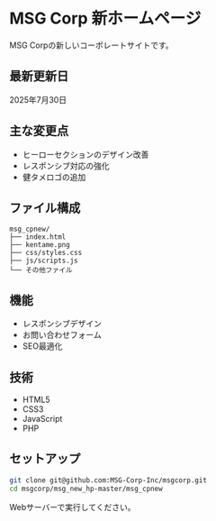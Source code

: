 # MSG Corp 新ホームページ

MSG Corpの新しいコーポレートサイトです。

## 最新更新日
2025年7月30日

## 主な変更点
- ヒーローセクションのデザイン改善
- レスポンシブ対応の強化
- 健タメロゴの追加

## ファイル構成

```
msg_cpnew/
├── index.html
├── kentame.png
├── css/styles.css
├── js/scripts.js
└── その他ファイル
```

## 機能

- レスポンシブデザイン
- お問い合わせフォーム
- SEO最適化

## 技術

- HTML5
- CSS3
- JavaScript
- PHP

## セットアップ

```bash
git clone git@github.com:MSG-Corp-Inc/msgcorp.git
cd msgcorp/msg_new_hp-master/msg_cpnew
```

Webサーバーで実行してください。
